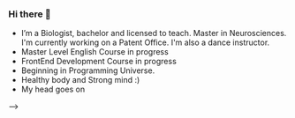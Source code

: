 ### Hi there 👋




- I’m  a Biologist, bachelor and licensed to teach. Master in Neurosciences. I'm currently working on a Patent Office. I'm also a dance instructor.
- Master Level English Course in progress
- FrontEnd Development Course in progress
- Beginning in Programming Universe.
- Healthy body and Strong mind :)
- My head goes on

-->
